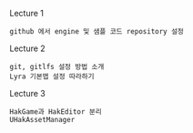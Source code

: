Lecture 1

	github 에서 engine 및 샘플 코드 repository 설정


Lecture 2

	git, gitlfs 설정 방법 소개
	Lyra 기본맵 설정 따라하기
	
	
Lecture 3

	HakGame과 HakEditor 분리
	UHakAssetManager

	